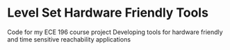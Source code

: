 # Level Set Hardware Friendly Tools
Code for my ECE 196 course project
Developing tools for hardware friendly and time sensitive reachability applications
